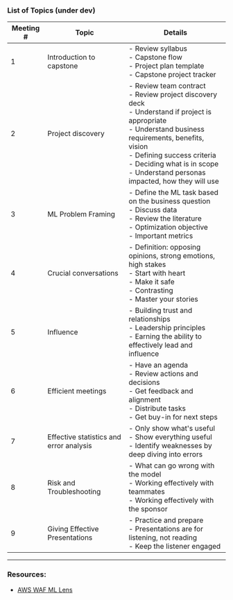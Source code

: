 ### List of Topics (under dev)

| Meeting #     | Topic      | Details |
| ----------- | ----------- | ----------- |
| 1 | Introduction to capstone     | - Review syllabus <br> - Capstone flow <br> - Project plan template <br> - Capstone project tracker |
| 2 | Project discovery | - Review team contract <br> - Review project discovery deck <br> - Understand if project is appropriate <br> - Understand business requirements, benefits, vision <br> - Defining success criteria <br> - Deciding what is in scope <br>  - Understand personas impacted, how they will use |
| 3 | ML Problem Framing | - Define the ML task based on the business question <br>  - Discuss data <br> - Review the literature <br> - Optimization objective <br> - Important metrics|
| 4 | Crucial conversations     |  - Definition:  opposing opinions, strong emotions, high stakes  <br> - Start with heart <br> - Make it safe <br> - Contrasting <br> - Master your stories |
| 5 |  Influence | - Building trust and relationships <br> - Leadership principles <br> - Earning the ability to effectively lead and influence|
| 6 |  Efficient meetings |  - Have an agenda <br> - Review actions and decisions <br> - Get feedback and alignment <br> - Distribute tasks <br> - Get buy-in for next steps  |
| 7 |  Effective statistics and error analysis  |  - Only show what's useful <br> - Show everything useful <br> - Identify weaknesses by deep diving into errors  |
| 8 | Risk and Troubleshooting | - What can go wrong with the model <br> - Working effectively with teammates <br> - Working effectively with the sponsor|
| 9 | Giving Effective Presentations | - Practice and prepare <br> - Presentations are for listening, not reading <br> - Keep the listener engaged |

---


### Resources:

- [AWS WAF ML Lens](https://docs.aws.amazon.com/pdfs/wellarchitected/latest/machine-learning-lens/wellarchitected-machine-learning-lens.pdf)
